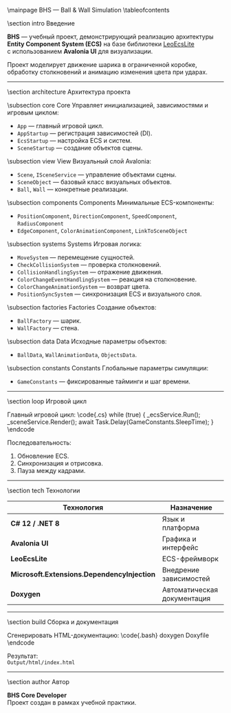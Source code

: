 \mainpage BHS — Ball & Wall Simulation
\tableofcontents

\section intro Введение

**BHS** — учебный проект, демонстрирующий реализацию архитектуры  
**Entity Component System (ECS)** на базе библиотеки [LeoEcsLite](https://github.com/Leopotam/ecslite)  
с использованием **Avalonia UI** для визуализации.

Проект моделирует движение шарика в ограниченной коробке,  
обработку столкновений и анимацию изменения цвета при ударах.

---

\section architecture Архитектура проекта

\subsection core Core
Управляет инициализацией, зависимостями и игровым циклом:
- `App` — главный игровой цикл.
- `AppStartup` — регистрация зависимостей (DI).
- `EcsStartup` — настройка ECS и систем.
- `SceneStartup` — создание объектов сцены.

\subsection view View
Визуальный слой Avalonia:
- `Scene`, `ISceneService` — управление объектами сцены.
- `SceneObject` — базовый класс визуальных объектов.
- `Ball`, `Wall` — конкретные реализации.

\subsection components Components
Минимальные ECS-компоненты:
- `PositionComponent`, `DirectionComponent`, `SpeedComponent`, `RadiusComponent`
- `EdgeComponent`, `ColorAnimationComponent`, `LinkToSceneObject`

\subsection systems Systems
Игровая логика:
- `MoveSystem` — перемещение сущностей.
- `CheckCollisionSystem` — проверка столкновений.
- `CollisionHandlingSystem` — отражение движения.
- `ColorChangeEventHandlingSystem` — реакция на столкновение.
- `ColorChangeAnimationSystem` — возврат цвета.
- `PositionSyncSystem` — синхронизация ECS и визуального слоя.

\subsection factories Factories
Создание объектов:
- `BallFactory` — шарик.
- `WallFactory` — стена.

\subsection data Data
Исходные параметры объектов:
- `BallData`, `WallAnimationData`, `ObjectsData`.

\subsection constants Constants
Глобальные параметры симуляции:
- `GameConstants` — фиксированные тайминги и шаг времени.

---

\section loop Игровой цикл

Главный игровой цикл:
\code{.cs}
while (true)
{
    _ecsService.Run();
    _sceneService.Render();
    await Task.Delay(GameConstants.SleepTime);
}
\endcode

Последовательность:
1. Обновление ECS.
2. Синхронизация и отрисовка.
3. Пауза между кадрами.

---

\section tech Технологии

| Технология | Назначение |
|-------------|-------------|
| **C# 12 / .NET 8** | Язык и платформа |
| **Avalonia UI** | Графика и интерфейс |
| **LeoEcsLite** | ECS-фреймворк |
| **Microsoft.Extensions.DependencyInjection** | Внедрение зависимостей |
| **Doxygen** | Автоматическая документация |

---

\section build Сборка и документация

Сгенерировать HTML-документацию:
\code{.bash}
doxygen Doxyfile
\endcode

Результат:  
`Output/html/index.html`

---

\section author Автор

**BHS Core Developer**  
Проект создан в рамках учебной практики.
